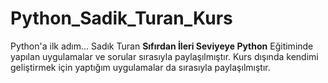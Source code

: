 # Python_Sadik_Turan_Kurs
Python'a ilk adım... Sadık Turan **Sıfırdan İleri Seviyeye Python** Eğitiminde yapılan uygulamalar ve sorular sırasıyla paylaşılmıştır. Kurs dışında kendimi geliştirmek için yaptığım uygulamalar da sırasıyla paylaşılmıştır.
